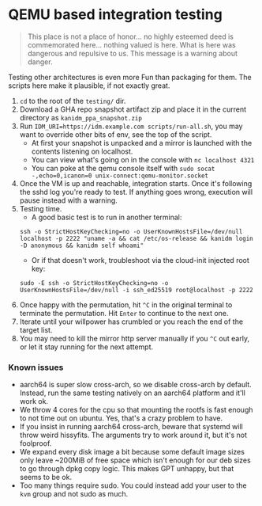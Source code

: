 # QEMU based integration testing

> This place is not a place of honor... no highly esteemed deed is commemorated here... nothing valued is here.
What is here was dangerous and repulsive to us. This message is a warning about danger. 

Testing other architectures is even more Fun than packaging for them. The scripts here make it plausible, if not exactly great.

1. `cd` to the root of the `testing/` dir.
1. Download a GHA repo snapshot artifact zip and place it in the current directory as `kanidm_ppa_snapshot.zip`
1. Run `IDM_URI=https://idm.example.com scripts/run-all.sh`, you may want to override other bits of env, see the top of the script.
   - At first your snapshot is unpacked and a mirror is launched with the contents listening on localhost.
   - You can view what's going on in the console with `nc localhost 4321`
   - You can poke at the qemu console itself with `sudo socat -,echo=0,icanon=0 unix-connect:qemu-monitor.socket`
1. Once the VM is up and reachable, integration starts. Once it's following the sshd log you're ready to test. If anything goes wrong, execution will pause instead with a warning.
1. Testing time.
   - A good basic test is to run in another terminal:
   ```shell
   ssh -o StrictHostKeyChecking=no -o UserKnownHostsFile=/dev/null localhost -p 2222 "uname -a && cat /etc/os-release && kanidm login -D anonymous && kanidm self whoami"
   ```
   - Or if that doesn't work, troubleshoot via the cloud-init injected root key:
   ```shell
   sudo -E ssh -o StrictHostKeyChecking=no -o UserKnownHostsFile=/dev/null -i ssh_ed25519 root@localhost -p 2222
   ```
1. Once  happy with the permutation, hit `^C` in the original terminal to terminate the permutation. Hit `Enter` to continue to the next one.
1. Iterate until your willpower has crumbled or you reach the end of the target list.
1. You may need to kill the mirror http server manually if you `^C` out early, or let it stay running for the next attempt.

### Known issues
- aarch64 is super slow cross-arch, so we disable cross-arch by default. Instead, run the same testing natively on an aarch64 platform and it'll work ok.
- We throw 4 cores for the cpu so that mounting the rootfs is fast enough to not time out on ubuntu. Yes, that's a crazy problem to have.
- If you insist in running aarch64 cross-arch, beware that systemd will throw weird hissyfits. The arguments try to work around it, but it's not foolproof.
- We expand every disk image a bit because some default image sizes only leave ~200MiB of free space which isn't enough for our deb sizes to go through dpkg copy logic. This makes GPT unhappy, but that seems to be ok.
- Too many things require sudo. You could instead add your user to the `kvm` group and not sudo as much.
